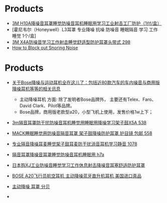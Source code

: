 # Products
* [3M H10A降噪音耳罩睡觉防噪音耳机睡眠用学习工业射击工厂防护（1付/盒）](https://item.jd.com/5327069.html?dist=jd)
* [霍尼韦尔（Honeywell）L3耳罩 专业降噪 抗噪 防噪音 睡眠隔音 学习 工作 睡觉 1个/盒]
* [3M X4A防噪音学习工作射击睡觉舒适型防护耳罩头带式 298](https://item.jd.com/4733945.html)
* [How to Block out Snoring Noise](https://remembereverything.org/how-to-block-out-snoring/)
# Products
* [关于Bose降噪与运动耳机全在这儿了：包括近80款汽车的车内噪音与商用版降噪耳机等等的相关讯息](http://www.shafa.com/articles/zGf4mDk0BxARgrVL.html)
	* 主动降噪耳机 方面: 除了发明者Bose品牌外， 主要还有Telex、Faro、David Clark、Pilot等品牌。
	* Bose品牌，商用版老款型a20，小型飞机上使用，发售价格1w上下；
* [3m隔音耳罩防干扰防噪音耳机睡觉用睡眠用降噪学习架子鼓X5A   538](https://item.taobao.com/item.htm?spm=a230r.1.14.44.164710bWiJlpL&id=560032985668&ns=1&abbucket=15#detail)
* [MACK睡眠睡觉用防噪音隔音耳罩 架子鼓降噪防护耳罩 护目镜 包邮  558](https://item.taobao.com/item.htm?spm=a230r.1.14.32.164710bWiJlpL&id=20819564244&ns=1&abbucket=15#detail)
* [专业隔音降噪耳麦睡觉架子鼓耳麦防干扰消音耳机学习静音  1078](https://item.taobao.com/item.htm?spm=a230r.1.14.56.164710bWiJlpL&id=558338665283&ns=1&abbucket=15#detail)
* [隔音耳罩降噪音耳罩睡觉防噪音耳机睡眠用 h7a](https://item.taobao.com/item.htm?spm=a230r.1.14.64.164710bWiJlpL&id=558224989129&ns=1&abbucket=15#detail)
* [日本购XJ工业防噪音睡觉学习工作休息射击降噪音耳塞舒适防护耳罩](https://item.taobao.com/item.htm?spm=a230r.1.14.165.164710bWiJlpL&id=559786355997&ns=1&abbucket=15#detail)
* [BOSE A20飞行员航空耳机 主动降噪蓝牙直升机耳机 美国进口真品]()

* [主动降噪 耳罩 分贝]()
* []()